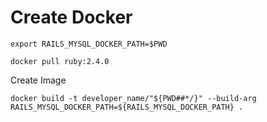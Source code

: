 # Create Docker

`
export RAILS_MYSQL_DOCKER_PATH=$PWD
`

`
docker pull ruby:2.4.0
`

Create Image

```
docker build -t developer_name/"${PWD##*/}" --build-arg RAILS_MYSQL_DOCKER_PATH=${RAILS_MYSQL_DOCKER_PATH} .
```
